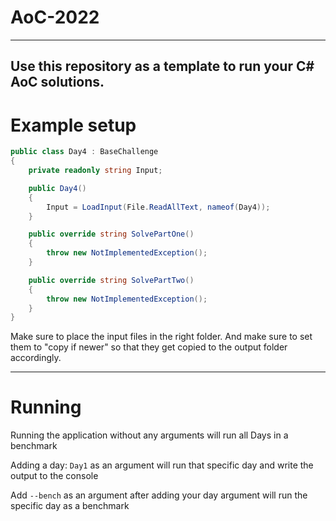# AoC-2022
---
Use this repository as a template to run your C# AoC solutions.
---
# Example setup

```cs
public class Day4 : BaseChallenge
{
    private readonly string Input;

    public Day4()
    {
        Input = LoadInput(File.ReadAllText, nameof(Day4));
    }

    public override string SolvePartOne()
    {
        throw new NotImplementedException();
    }

    public override string SolvePartTwo()
    {
        throw new NotImplementedException();
    }
}
```

Make sure to place the input files in the right folder. And make sure to set them to "copy if newer" so that they get copied to the output folder accordingly.

---
# Running
Running the application without any arguments will run all Days in a benchmark

Adding a day: `Day1` as an argument will run that specific day and write the output to the console

Add `--bench` as an argument after adding your day argument will run the specific day as a benchmark